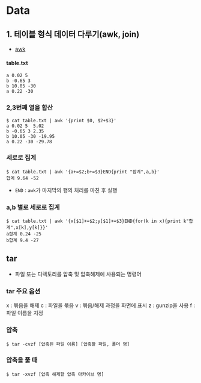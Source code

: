 # Data

## 1. 테이블 형식 데이터 다루기(awk, join)
- [awk](https://github.com/royroyee/shell/tree/main/01-basic#10-awk)
#### table.txt
```
a 0.02 5 
b -0.65 3
b 10.05 -30
a 0.22 -30
```

### 2,3번째 열을 합산
```shell
$ cat table.txt | awk '{print $0, $2+$3}'
a 0.02 5  5.02
b -0.65 3 2.35
b 10.05 -30 -19.95
a 0.22 -30 -29.78
```

### 세로로 집계
```shell
$ cat table.txt | awk '{a+=$2;b+=$3}END{print "합계",a,b}'
합계 9.64 -52
```
- `END` : `awk`가 마지막의 행의 처리를 마친 후 실행

### a,b 별로 세로로 집계
```
$ cat table.txt | awk '{x[$1]+=$2;y[$1]+=$3}END{for(k in x){print k"합계",x[k],y[k]}}'
a합계 0.24 -25
b합계 9.4 -27
```



## tar
- 파일 또는 디렉토리를 압축 및 압축해제에 사용되는 명령어

### tar 주요 옵션
x : 묶음을 해제
c : 파일을 묶음
v : 묶음/해제 과정을 화면에 표시
z : gunzip을 사용
f : 파일 이름을 지정

### 압축
```
$ tar -cvzf [압축된 파일 이름] [압축할 파일, 폴더 명]
```

### 압축을 풀 때
```shell
$ tar -xvzf [압축 해제할 압축 아카이브 명]
```